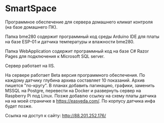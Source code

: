 # SmartSpace
Программное обеспечение для сервера домашнего климат контроля (на базе домашнего ПК).

Папка bme280 содержит программный код среды Arduino IDE для платы на базе ESP-01 и датчика температуры и влажности bme280.

Папка WebApplication содержит программный код на базе C# Razor Pages для подключения к Microsoft SQL server.

Сервер работает на IIS.

На сервере работает Beta версия программного обеспечения. По каждому датчику глубина архива составляет 10 показаний. Архив пишется "по-кругу".
В планах добавить пагинацию, графики, заменить MSSQL на Postgre, перевести на Docker и развернуть сервер на Raspberry Pi под Linux.
Позже добавлю ссылку на схему платы датчика на на моей страничке в https://easyeda.com/. По корпусу датчика инфа будет позже.

Ссылка на доступ к сайту:
http://88.201.252.176/
